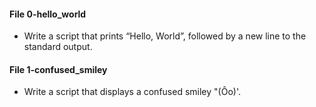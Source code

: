 #### File 0-hello_world
- Write a script that prints “Hello, World”, followed by a new line to the standard output.

#### File 1-confused_smiley
- Write a script that displays a confused smiley "(Ôo)'.
